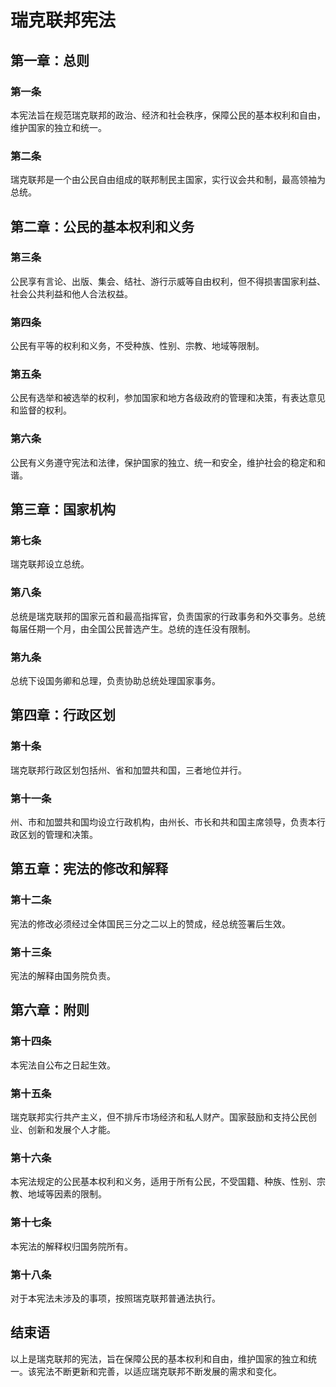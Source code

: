 # 瑞克联邦宪法

## 第一章：总则

### 第一条

本宪法旨在规范瑞克联邦的政治、经济和社会秩序，保障公民的基本权利和自由，维护国家的独立和统一。

### 第二条

瑞克联邦是一个由公民自由组成的联邦制民主国家，实行议会共和制，最高领袖为总统。

## 第二章：公民的基本权利和义务

### 第三条

公民享有言论、出版、集会、结社、游行示威等自由权利，但不得损害国家利益、社会公共利益和他人合法权益。

### 第四条

公民有平等的权利和义务，不受种族、性别、宗教、地域等限制。

### 第五条

公民有选举和被选举的权利，参加国家和地方各级政府的管理和决策，有表达意见和监督的权利。

### 第六条

公民有义务遵守宪法和法律，保护国家的独立、统一和安全，维护社会的稳定和和谐。

## 第三章：国家机构

### 第七条

瑞克联邦设立总统。

### 第八条

总统是瑞克联邦的国家元首和最高指挥官，负责国家的行政事务和外交事务。总统每届任期一个月，由全国公民普选产生。总统的连任没有限制。

### 第九条

总统下设国务卿和总理，负责协助总统处理国家事务。

## 第四章：行政区划

### 第十条

瑞克联邦行政区划包括州、省和加盟共和国，三者地位并行。

### 第十一条

州、市和加盟共和国均设立行政机构，由州长、市长和共和国主席领导，负责本行政区划的管理和决策。

## 第五章：宪法的修改和解释

### 第十二条

宪法的修改必须经过全体国民三分之二以上的赞成，经总统签署后生效。

### 第十三条

宪法的解释由国务院负责。

## 第六章：附则

### 第十四条

本宪法自公布之日起生效。

### 第十五条

瑞克联邦实行共产主义，但不排斥市场经济和私人财产。国家鼓励和支持公民创业、创新和发展个人才能。

### 第十六条

本宪法规定的公民基本权利和义务，适用于所有公民，不受国籍、种族、性别、宗教、地域等因素的限制。

### 第十七条

本宪法的解释权归国务院所有。

### 第十八条

对于本宪法未涉及的事项，按照瑞克联邦普通法执行。

## 结束语

以上是瑞克联邦的宪法，旨在保障公民的基本权利和自由，维护国家的独立和统一。该宪法不断更新和完善，以适应瑞克联邦不断发展的需求和变化。
